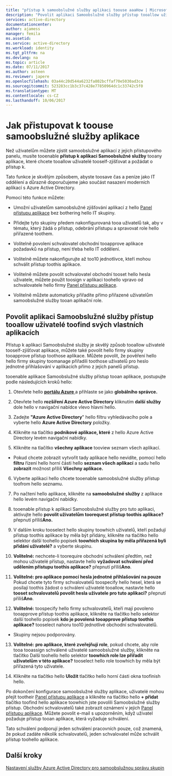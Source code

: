 ```yaml
---
title: "přístup k samoobslužné služby aplikaci toouse aaaHow | Microsoft Docs"
description: "Povolit aplikaci Samoobslužné služby přístup tooallow uživatelé toofind svých vlastních aplikacích"
services: active-directory
documentationcenter: 
author: ajamess
manager: femila
ms.assetid: 
ms.service: active-directory
ms.workload: identity
ms.tgt_pltfrm: na
ms.devlang: na
ms.topic: article
ms.date: 07/11/2017
ms.author: asteen
ms.reviewer: japere
ms.openlocfilehash: 03a44c20d544a6232fa802bcffaf70e5030ad3ca
ms.sourcegitcommit: 523283cc1b3c37c428e77850964dc1c33742c5f0
ms.translationtype: MT
ms.contentlocale: cs-CZ
ms.lasthandoff: 10/06/2017
---
```

# <a name="how-toouse-self-service-application-access"></a>Jak přistupovat k toouse samoobslužné služby aplikace

Než uživatelům můžete zjistit samoobslužné aplikací z jejich přístupového panelu, musíte tooenable **přístup k aplikaci Samoobslužné služby** tooany aplikace, které chcete tooallow uživatelé tooself-zjišťovat a požádat o přístup k.

Tato funkce je skvělým způsobem, abyste toosave čas a peníze jako IT oddělení a důrazně doporučujeme jako součást nasazení moderních aplikací s Azure Active Directory.

Pomocí této funkce můžete:

-   Umožní uživatelům samoobslužné zjišťování aplikací z hello [Panel přístupu aplikace](https://myapps.microsoft.com/) bez bothering hello IT skupiny.

-   Přidejte tyto skupiny předem nakonfigurovaná tooa uživatelů tak, aby v tématu, který žádá o přístup, odebrání přístupu a spravovat role hello přiřazené toothem.

-   Volitelně povolení schvalovatel obchodní tooapprove aplikace požadavků na přístup, není třeba hello IT oddělení.

-   Volitelně můžete nakonfigurujte až too10 jednotlivce, kteří mohou schválit přístup toothis aplikace.

-   Volitelně můžete povolit schvalovatel obchodní tooset hello hesla uživatele, můžete použít toosign v aplikaci toohello vpravo od schvalovatele hello firmy [Panel přístupu aplikace](https://myapps.microsoft.com/).

-   Volitelně můžete automaticky přiřadíte přímo přiřazené uživatelům samoobslužné služby tooan aplikační role.

## <a name="enable-self-service-application-access-tooallow-users-toofind-their-own-applications"></a>Povolit aplikaci Samoobslužné služby přístup tooallow uživatelé toofind svých vlastních aplikacích

Přístup k aplikaci Samoobslužné služby je skvělý způsob tooallow uživatelé tooself-zjišťovat aplikace, můžete také povolit hello firmy skupiny tooapprove přístup toothose aplikace. Můžete povolit, že pověření hello hello firmy skupiny toomanage přiřadili toothose uživatelů pro heslo jednotné přihlašování v aplikacích přímo z jejich panelů přístup.

tooenable aplikace Samoobslužné služby přístup tooan aplikace, postupujte podle následujících kroků hello:

1.  Otevřete hello [ **portálu Azure** ](https://portal.azure.com/) a přihlaste se jako **globálního správce.**

2.  Otevřete hello **rozšíření Azure Active Directory** kliknutím **další služby** dole hello v navigační nabídce vlevo hlavní hello.

3.  Zadejte **"Azure Active Directory**" hello filtru vyhledávacího pole a vyberte hello **Azure Active Directory** položky.

4.  Klikněte na tlačítko **podnikové aplikace, které** z hello Azure Active Directory levém navigační nabídky.

5.  Klikněte na tlačítko **všechny aplikace** tooview seznam všech aplikací.

  * Pokud chcete zobrazit vytvořit tady aplikace hello nevidíte, pomocí hello **filtru** řízení hello horní části hello **seznam všech aplikací** a sadu hello **zobrazit** možnost příliš **Všechny aplikace.**

6.  Vyberte aplikaci hello chcete tooenable samoobslužné služby přístup toofrom hello seznamu.

7.  Po načtení hello aplikace, klikněte na **samoobslužné služby** z aplikace hello levém navigační nabídky.

8.  tooenable přístup k aplikaci Samoobslužné služby pro tuto aplikaci, aktivujte hello **povolit uživatelům toorequest přístup toothis aplikace?** přepnutí příliš**Ano.**

9.  V dalším kroku tooselect hello skupiny toowhich uživatelů, kteří požadují přístup toothis aplikace by měla být přidány, klikněte na tlačítko hello selektor další toohello popisek **toowhich skupina by měla přiřazená byli přidáni uživatelé?** a vyberte skupinu.

10. **Volitelné:** nechcete-li toorequire obchodní schválení předtím, než mohou uživatelé přístup, nastavte hello **vyžadovat schválení před udělením přístupu toothis aplikace?** přepnutí příliš**Ano**.

11. **Volitelné: pro aplikace pomocí hesla jednotné přihlašování na pouze** Pokud chcete tyto firmy schvalovatelů toospecify hello hesel, která se posílají toothis žádost o schválení uživatelé tooallow, nastavte hello **tooset schvalovatelů povolit hesla uživatele pro tuto aplikaci?**  přepnutí příliš**Ano**.

12. **Volitelné:** toospecify hello firmy schvalovatelů, kteří mají povoleno tooapprove přístup toothis aplikace, klikněte na tlačítko hello selektor další toohello popisek **kdo je povolená tooapprove přístup toothis aplikace?** tooselect nahoru too10 jednotlivé obchodní schvalovatelů.

   * Skupiny nejsou podporovány.

13. **Volitelné:** **pro aplikace, které zveřejňují role**, pokud chcete, aby role tooa tooassign schválené uživatelé samoobslužné služby, klikněte na tlačítko Další toohello hello selektor **toowhich role lze přiřadit uživatelům v této aplikace?**  tooselect hello role toowhich by měla být přiřazená tyto uživatele.

14. Klikněte na tlačítko hello **Uložit** tlačítko hello horní části okna toofinish hello.

Po dokončení konfigurace samoobslužné služby aplikace, uživatelé mohou přejít tootheir [Panel přístupu aplikace](https://myapps.microsoft.com/) a klikněte na tlačítko hello **+ přidat** tlačítko toofind hello aplikace toowhich jste povolili Samoobslužné služby přístup. Obchodní schvalovatelů také zobrazit oznámení v jejich [Panel přístupu aplikace](https://myapps.microsoft.com/). Můžete povolit e-mail s upozorněním, když uživatel požaduje přístup tooan aplikace, která vyžaduje schválení. 

Tato schválení podporují jeden schválení pracovních pouze, což znamená, že pokud zadáte několik schvalovatelů, jeden schvalovatel může schválit přístup toohello aplikace.

## <a name="next-steps"></a>Další kroky
[Nastavení služby Azure Active Directory pro samoobslužnou správu skupin](active-directory-accessmanagement-self-service-group-management.md)
